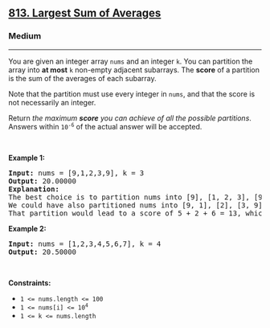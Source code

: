 <h2><a href="https://leetcode.com/problems/largest-sum-of-averages/">813. Largest Sum of Averages</a></h2><h3>Medium</h3><hr><div style="user-select: auto;"><p style="user-select: auto;">You are given an integer array <code style="user-select: auto;">nums</code> and an integer <code style="user-select: auto;">k</code>. You can partition the array into <strong style="user-select: auto;">at most</strong> <code style="user-select: auto;">k</code> non-empty adjacent subarrays. The <strong style="user-select: auto;">score</strong> of a partition is the sum of the averages of each subarray.</p>

<p style="user-select: auto;">Note that the partition must use every integer in <code style="user-select: auto;">nums</code>, and that the score is not necessarily an integer.</p>

<p style="user-select: auto;">Return <em style="user-select: auto;">the maximum <strong style="user-select: auto;">score</strong> you can achieve of all the possible partitions</em>. Answers within <code style="user-select: auto;">10<sup style="user-select: auto;">-6</sup></code> of the actual answer will be accepted.</p>

<p style="user-select: auto;">&nbsp;</p>
<p style="user-select: auto;"><strong style="user-select: auto;">Example 1:</strong></p>

<pre style="user-select: auto;"><strong style="user-select: auto;">Input:</strong> nums = [9,1,2,3,9], k = 3
<strong style="user-select: auto;">Output:</strong> 20.00000
<strong style="user-select: auto;">Explanation:</strong> 
The best choice is to partition nums into [9], [1, 2, 3], [9]. The answer is 9 + (1 + 2 + 3) / 3 + 9 = 20.
We could have also partitioned nums into [9, 1], [2], [3, 9], for example.
That partition would lead to a score of 5 + 2 + 6 = 13, which is worse.
</pre>

<p style="user-select: auto;"><strong style="user-select: auto;">Example 2:</strong></p>

<pre style="user-select: auto;"><strong style="user-select: auto;">Input:</strong> nums = [1,2,3,4,5,6,7], k = 4
<strong style="user-select: auto;">Output:</strong> 20.50000
</pre>

<p style="user-select: auto;">&nbsp;</p>
<p style="user-select: auto;"><strong style="user-select: auto;">Constraints:</strong></p>

<ul style="user-select: auto;">
	<li style="user-select: auto;"><code style="user-select: auto;">1 &lt;= nums.length &lt;= 100</code></li>
	<li style="user-select: auto;"><code style="user-select: auto;">1 &lt;= nums[i] &lt;= 10<sup style="user-select: auto;">4</sup></code></li>
	<li style="user-select: auto;"><code style="user-select: auto;">1 &lt;= k &lt;= nums.length</code></li>
</ul>
</div>